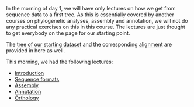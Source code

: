 In the morning of day 1, we will have only lectures on how we get from sequence data to a first tree. As this is essentially covered by another courses on phylogenetic analyses, assembly and annotation, we will not do any practical exercises on this in this course. The lectures are just thought to get everybody on the page for our starting point.

The [tree of our starting dataset](https://github.com/ForBioPhylogenomics/tutorials/blob/f3d8f367a8c7d50a5a4b3f2a37e76a3574c831f2/week1_day1_morning/Matrix_Concatenated_Para_Conta_supermatrix.fas.treefile) and the corresponding [alignment](https://github.com/ForBioPhylogenomics/tutorials/blob/b61fcb3861930d533fac71dfe823a9fb2851f33a/week1_day1_morning/Matrix_Concatenated_Para_Conta_supermatrix.fas) are provided in here as well.

This morning, we had the following lectures:
* [Introduction](https://github.com/ForBioPhylogenomics/tutorials/blob/main/week1_day1_morning/Lectures/Day1_01_Introduction.pdf)
* [Sequence formats](https://github.com/ForBioPhylogenomics/tutorials/blob/main/week1_day1_morning/Lectures/Day1_02_Sequence_formats.pdf)
* [Assembly](https://github.com/ForBioPhylogenomics/tutorials/blob/main/week1_day1_morning/Lectures/Day1_03_Assembly.pdf)
* [Annotation](https://github.com/ForBioPhylogenomics/tutorials/blob/main/week1_day1_morning/Lectures/Day1_04_Annotation.pdf)
* [Orthology](https://github.com/ForBioPhylogenomics/tutorials/blob/main/week1_day1_morning/Lectures/Day1_05_Orthology.pdf)
